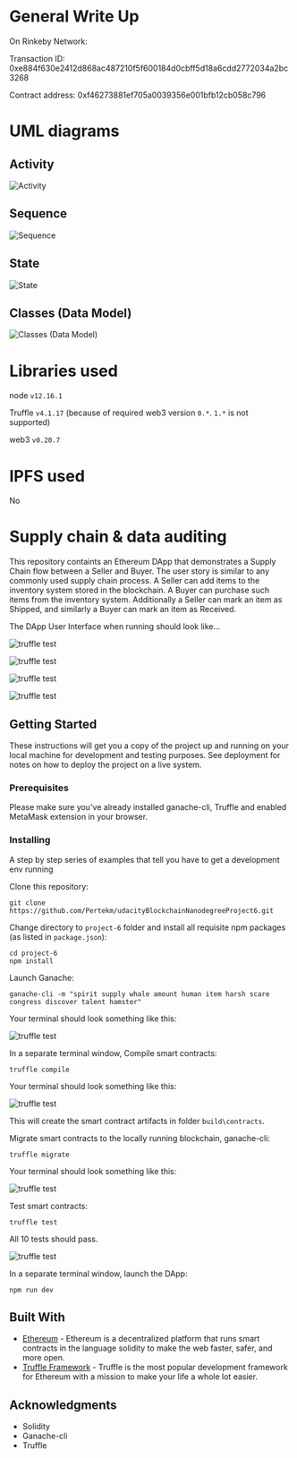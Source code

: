 # General Write Up
On Rinkeby Network:

Transaction ID: 0xe884f630e2412d868ac487210f5f600184d0cbff5d18a6cdd2772034a2bc3268

Contract address: 0xf46273881ef705a0039356e001bfb12cb058c796

# UML diagrams

## Activity
![Activity](Project_write-up/Supply_Chain_UML_Acitivity.png)

## Sequence
![Sequence](Project_write-up/Supply_Chain_UML_Sequence.png)

## State
![State](Project_write-up/Supply_Chain_UML_State.png)

## Classes (Data Model)
![Classes (Data Model)](Project_write-up/Supply_Chain_UML_Class.png)

# Libraries used

node `v12.16.1`

Truffle `v4.1.17` (because of required web3 version `0.*`. `1.*` is not supported)

web3 `v0.20.7`

# IPFS used

No

# Supply chain & data auditing

This repository containts an Ethereum DApp that demonstrates a Supply Chain flow between a Seller and Buyer. The user story is similar to any commonly used supply chain process. A Seller can add items to the inventory system stored in the blockchain. A Buyer can purchase such items from the inventory system. Additionally a Seller can mark an item as Shipped, and similarly a Buyer can mark an item as Received.

The DApp User Interface when running should look like...

![truffle test](images/ftc_product_overview.png)

![truffle test](images/ftc_farm_details.png)

![truffle test](images/ftc_product_details.png)

![truffle test](images/ftc_transaction_history.png)


## Getting Started

These instructions will get you a copy of the project up and running on your local machine for development and testing purposes. See deployment for notes on how to deploy the project on a live system.

### Prerequisites

Please make sure you've already installed ganache-cli, Truffle and enabled MetaMask extension in your browser.

### Installing

A step by step series of examples that tell you have to get a development env running

Clone this repository:

```
git clone https://github.com/Pertekm/udacityBlockchainNanodegreeProject6.git
```

Change directory to ```project-6``` folder and install all requisite npm packages (as listed in ```package.json```):

```
cd project-6
npm install
```

Launch Ganache:

```
ganache-cli -m "spirit supply whale amount human item harsh scare congress discover talent hamster"
```

Your terminal should look something like this:

![truffle test](images/ganache-cli.png)

In a separate terminal window, Compile smart contracts:

```
truffle compile
```

Your terminal should look something like this:

![truffle test](images/truffle_compile.png)

This will create the smart contract artifacts in folder ```build\contracts```.

Migrate smart contracts to the locally running blockchain, ganache-cli:

```
truffle migrate
```

Your terminal should look something like this:

![truffle test](images/truffle_migrate.png)

Test smart contracts:

```
truffle test
```

All 10 tests should pass.

![truffle test](images/truffle_test.png)

In a separate terminal window, launch the DApp:

```
npm run dev
```

## Built With

* [Ethereum](https://www.ethereum.org/) - Ethereum is a decentralized platform that runs smart contracts in the language solidity
to make the web faster, safer, and more open.
* [Truffle Framework](http://truffleframework.com/) - Truffle is the most popular development framework for Ethereum with a mission to make your life a whole lot easier.


## Acknowledgments

* Solidity
* Ganache-cli
* Truffle
